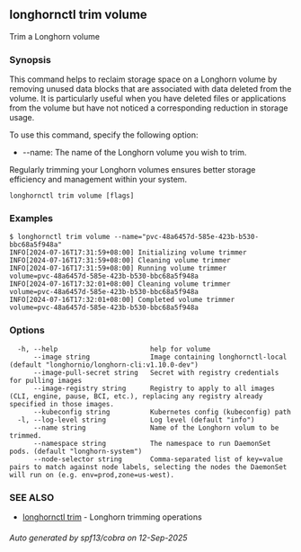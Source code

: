 ## longhornctl trim volume

Trim a Longhorn volume

### Synopsis

This command helps to reclaim storage space on a Longhorn volume by removing unused data blocks that are associated with data deleted from the volume.
It is particularly useful when you have deleted files or applications from the volume but have not noticed a corresponding reduction in storage usage.

To use this command, specify the following option:
- --name: The name of the Longhorn volume you wish to trim.

Regularly trimming your Longhorn volumes ensures better storage efficiency and management within your system.

```
longhornctl trim volume [flags]
```

### Examples

```
$ longhornctl trim volume --name="pvc-48a6457d-585e-423b-b530-bbc68a5f948a"
INFO[2024-07-16T17:31:59+08:00] Initializing volume trimmer
INFO[2024-07-16T17:31:59+08:00] Cleaning volume trimmer
INFO[2024-07-16T17:31:59+08:00] Running volume trimmer                        volume=pvc-48a6457d-585e-423b-b530-bbc68a5f948a
INFO[2024-07-16T17:32:01+08:00] Cleaning volume trimmer                       volume=pvc-48a6457d-585e-423b-b530-bbc68a5f948a
INFO[2024-07-16T17:32:01+08:00] Completed volume trimmer                      volume=pvc-48a6457d-585e-423b-b530-bbc68a5f948a
```

### Options

```
  -h, --help                       help for volume
      --image string               Image containing longhornctl-local (default "longhornio/longhorn-cli:v1.10.0-dev")
      --image-pull-secret string   Secret with registry credentials for pulling images
      --image-registry string      Registry to apply to all images (CLI, engine, pause, BCI, etc.), replacing any registry already specified in those images.
      --kubeconfig string          Kubernetes config (kubeconfig) path
  -l, --log-level string           Log level (default "info")
      --name string                Name of the Longhorn volum to be trimmed.
      --namespace string           The namespace to run DaemonSet pods. (default "longhorn-system")
      --node-selector string       Comma-separated list of key=value pairs to match against node labels, selecting the nodes the DaemonSet will run on (e.g. env=prod,zone=us-west).
```

### SEE ALSO

* [longhornctl trim](longhornctl_trim.md)	 - Longhorn trimming operations

###### Auto generated by spf13/cobra on 12-Sep-2025
